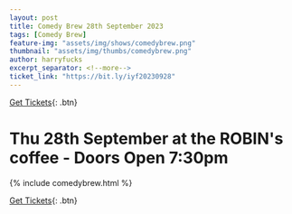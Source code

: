 ```yaml
---
layout: post
title: Comedy Brew 28th September 2023
tags: [Comedy Brew]
feature-img: "assets/img/shows/comedybrew.png"
thumbnail: "assets/img/thumbs/comedybrew.png"
author: harryfucks
excerpt_separator: <!--more-->
ticket_link: "https://bit.ly/iyf20230928"
---
```


[Get Tickets]({{page.ticket_link}}){: .btn}

# Thu 28th September at the ROBIN&apos;s coffee - Doors Open 7:30pm

{% include comedybrew.html %}

[Get Tickets]({{page.ticket_link}}){: .btn}
